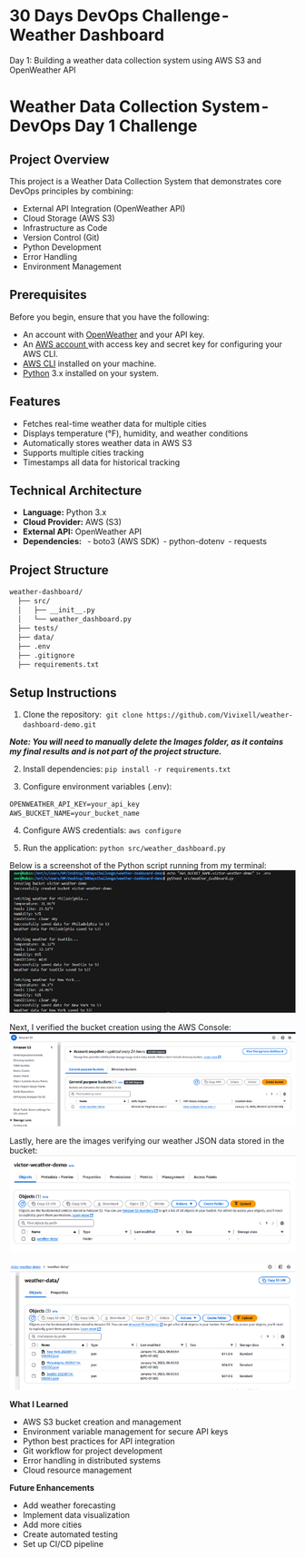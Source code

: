 # 30 Days DevOps Challenge - Weather Dashboard
Day 1: Building a weather data collection system using AWS S3 and OpenWeather API
# Weather Data Collection System - DevOps Day 1 Challenge
## Project Overview
This project is a Weather Data Collection System that demonstrates core DevOps principles by combining:
- External API Integration (OpenWeather API)
- Cloud Storage (AWS S3)
- Infrastructure as Code
- Version Control (Git)
- Python Development
- Error Handling
- Environment Management

## Prerequisites

Before you begin, ensure that you have the following:
- An account with [OpenWeather](https://openweathermap.org/api) and your API key.
- An [AWS account ](aws.amazon.com) with access key and secret key for configuring your AWS CLI.
- [AWS CLI](https://docs.aws.amazon.com/cli/latest/userguide/getting-started-install.html) installed on your machine.
- [Python](https://www.python.org/downloads/) 3.x installed on your system.


## Features
- Fetches real-time weather data for multiple cities
- Displays temperature (°F), humidity, and weather conditions
- Automatically stores weather data in AWS S3
- Supports multiple cities tracking
- Timestamps all data for historical tracking
## Technical Architecture
- **Language:** Python 3.x
- **Cloud Provider:** AWS (S3)
- **External API:** OpenWeather API
- **Dependencies:** 
  - boto3 (AWS SDK)
  - python-dotenv
  - requests

## Project Structure

```
weather-dashboard/
  ├── src/
  │   ├── __init__.py
  │   └── weather_dashboard.py
  ├── tests/
  ├── data/
  ├── .env
  ├── .gitignore
  ├── requirements.txt

  ```

## Setup Instructions

1. Clone the repository:
 `git clone https://github.com/Vivixell/weather-dashboard-demo.git`

_**Note: You will need to manually delete the Images folder, as it contains my final results and is not part of the project structure.**_

2. Install dependencies:
`pip install -r requirements.txt`


3. Configure environment variables (.env):

```
OPENWEATHER_API_KEY=your_api_key
AWS_BUCKET_NAME=your_bucket_name
```

4. Configure AWS credentials:
`aws configure`

5. Run the application:
`python src/weather_dashboard.py`

Below is a screenshot of the Python script running from my terminal:
![result from terminal](Images/codeouput.png)

Next, I verified the bucket creation using the AWS Console:
![Bucket creation verification](Images/bucketcreation.png)

Lastly, here are the images verifying our weather JSON data stored in the bucket:
![weather data verification](Images/weatherresult1.png)

![weather data verification](Images/weatherresult2.png)

**What I Learned**
- AWS S3 bucket creation and management
- Environment variable management for secure API keys
- Python best practices for API integration
- Git workflow for project development
- Error handling in distributed systems
- Cloud resource management

**Future Enhancements**
* Add weather forecasting
* Implement data visualization
* Add more cities
* Create automated testing
* Set up CI/CD pipeline